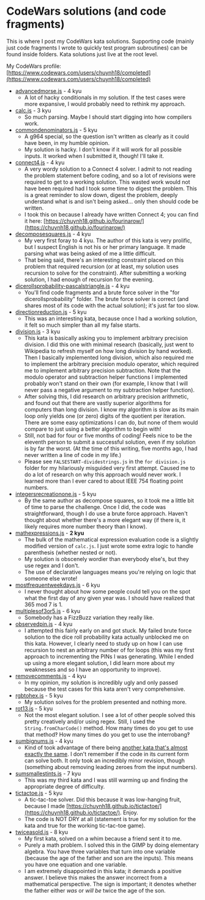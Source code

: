 CodeWars solutions (and code fragments)
=======================================

This is where I post my CodeWars kata solutions.  Supporting code (mainly just code fragments I wrote to quickly test program subroutines) can be found inside folders.  Kata solutions just live at the root level.

My CodeWars profile:  [https://www.codewars.com/users/chuynh18/completed](https://www.codewars.com/users/chuynh18/completed)

* [advancedmorse.js](https://www.codewars.com/kata/54b72c16cd7f5154e9000457) - 4 kyu
    * A lot of hacky conditionals in my solution.  If the test cases were more expansive, I would probably need to rethink my approach.
* [calc.js](https://www.codewars.com/kata/5235c913397cbf2508000048) - 3 kyu
    * So much parsing.  Maybe I should start digging into how compilers work.
* [commondenominators.js](https://www.codewars.com/kata/54d7660d2daf68c619000d95) - 5 kyu
    * A g964 special, so the question isn't written as clearly as it could have been, in my humble opinion.
    * My solution is hacky.  I don't know if it will work for all possible inputs.  It worked when I submitted it, though!  I'll take it.
* [connect4.js](https://www.codewars.com/kata/56882731514ec3ec3d000009) - 4 kyu
    * A very wordy solution to a Connect 4 solver.  I admit to not reading the problem statement before coding, and so a lot of revisions were required to get to a working solution.  This wasted work would not have been required had I took some time to digest the problem.  This is a great reminder to slow down, digest the problem, deeply understand what is and isn't being asked... only then should code be written.
    * I took this on because I already have written Connect 4; you can find it here: [https://chuynh18.github.io/fourinarow/](https://chuynh18.github.io/fourinarow/)
* [decomposesquares.js](https://www.codewars.com/kata/54eb33e5bc1a25440d000891) - 4 kyu
    * My very first foray to 4 kyu.  The author of this kata is very prolific, but I suspect English is not his or her primary language.  It made parsing what was being asked of me a little difficult.
    * That being said, there's an interesting constraint placed on this problem that required recursion (or at least, my solution uses recursion to solve for the constraint).  After submitting a working solution, I had enough of recursion for the evening.
* [dicerollsprobability-pascalstriangle.js](https://www.codewars.com/kata/55d18ceefdc5aba4290000e5) - 4 kyu
    * You'll find code fragments and a brute force solver in the "for dicerollsprobability" folder.  The brute force solver is correct (and shares most of its code with the actual solution); it's just far too slow.
* [directionreduction.js](https://www.codewars.com/kata/550f22f4d758534c1100025a) - 5 kyu
    * This was an interesting kata, because once I had a working solution, it felt so much simpler than all my false starts.
* [division.js](https://www.codewars.com/kata/598dba93700c2c0f470000dc) - 3 kyu
    * This kata is basically asking you to implement arbitrary precision division.  I did this one with minimal research (basically, just went to Wikipedia to refresh myself on how long division by hand worked).  Then I basically implemented long division, which also required me to implement the arbitrary precision modulo operator, which required me to implement arbitrary precision subtraction.  Note that the modulo operator and subtraction helper functions I implemented probably won't stand on their own (for example, I know that I will never pass a negative argument to my subtraction helper function).
    * After solving this, I did research on arbitrary precision arithmetic, and found out that there are vastly superior algorithms for computers than long division.  I know my algorithm is slow as its main loop only yields one (or zero) digits of the quotient per iteration.  There are some easy optimizations I can do, but none of them would compare to just using a better algorithm to begin with!
    * Still, not bad for four or five months of coding!  Feels nice to be the eleventh person to submit a successful solution, even if my solution is by far the worst.  (At the time of this writing, five months ago, I had never written a line of code in my life.)
    * Please see `FALSESTART-dividestrings.js` in the `for division.js` folder for my hilariously misguided very first attempt.  Caused me to do a lot of research on why this approach would never work.  I learned more than I ever cared to about IEEE 754 floating point numbers.
* [integersrecreationone.js](https://www.codewars.com/kata/55aa075506463dac6600010d) - 5 kyu
    * By the same author as decompose squares, so it took me a little bit of time to parse the challenge.  Once I did, the code was straightforward, though I do use a brute force approach.  Haven't thought about whether there's a more elegant way (if there is, it likely requires more number theory than I know).
* [mathexpressions.js](https://www.codewars.com/kata/52a78825cdfc2cfc87000005) - **2 kyu**
    * The bulk of the mathematical expression evaluation code is a slightly modified version of `calc.js`.  I just wrote some extra logic to handle parenthesis (whether nested or not).
    * My solution is obscenely wordier than everybody else's, but they use regex and I don't.
    * The use of declarative languages means you're relying on logic that someone else wrote!
* [mostfrequentweekdays.js](https://www.codewars.com/kata/56eb16655250549e4b0013f4) - 6 kyu
    * I never thought about how some people could tell you on the spot what the first day of any given year was.  I should have realized that 365 mod 7 is 1.
* [multiplesof3or5.js](https://www.codewars.com/kata/514b92a657cdc65150000006) - 6 kyu
    * Somebody has a FizzBuzz variation they really like.
* [observedpin.js](https://www.codewars.com/kata/5263c6999e0f40dee200059d) - 4 kyu
    * I attempted this fairly early on and got stuck.  My failed brute force solution to the dice roll probability kata actually unblocked me on this kata.  However, I clearly need to study up on how I can use recursion to nest an arbitrary number of for loops (this was my first approach to incrementing the PINs I was generating.  While I ended up using a more elegant solution, I did learn more about my weaknesses and so I have an opportunity to improve).
* [removecomments.js](https://www.codewars.com/kata/51c8e37cee245da6b40000bd) - 4 kyu
    * In my opinion, my solution is incredibly ugly and only passed because the test cases for this kata aren't very comprehensive.
* [rgbtohex.js](https://www.codewars.com/kata/513e08acc600c94f01000001) - 5 kyu
    * My solution solves for the problem presented and nothing more.
* [rot13.js](https://www.codewars.com/kata/530e15517bc88ac656000716) - 5 kyu
    * Not the most elegant solution.  I see a lot of other people solved this pretty creatively and/or using regex.  Still, I used the `String.fromCharCode()` method.  How many times do you get to use that method‽  How many times do you get to use the interrobang‽
* [sumbignums.js](https://www.codewars.com/kata/5324945e2ece5e1f32000370) - 4 kyu
    * Kind of took advantage of there being [another kata that's almost exactly the same](https://www.codewars.com/kata/525f4206b73515bffb000b21).  I don't remember if the code in its current form can solve both.  It only took an incredibly minor revision, though (something about removing leading zeroes from the input numbers).
* [sumsmallestints.js](https://www.codewars.com/kata/558fc85d8fd1938afb000014) - 7 kyu
    * This was my third kata and I was still warming up and finding the appropriate degree of difficulty.
* [tictactoe.js](https://www.codewars.com/kata/525caa5c1bf619d28c000335) - 5 kyu
    * A tic-tac-toe solver.  Did this because it was low-hanging fruit, because I made [https://chuynh18.github.io/tictactoe/](https://chuynh18.github.io/tictactoe/).  Enjoy.
    * The code is NOT DRY at all (statement is true for my solution for the kata and true for the working tic-tac-toe game).
* [twiceasold.js](https://www.codewars.com/kata/5b853229cfde412a470000d0) - 8 kyu
    * My first kata, solved on a whim because a friend sent it to me.
    * Purely a math problem.  I solved this in the GIMP by doing elementary algebra.  You have three variables that turn into one variable (because the age of the father and son are the inputs).  This means you have one equation and one variable.
    * I am extremely disappointed in this kata; it demands a positive answer.  I believe this makes the answer incorrect from a mathematical perspective.  The sign is important; it denotes whether the father either *was* or *will be* twice the age of the son.